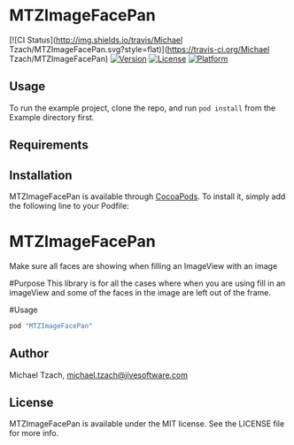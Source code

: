 # MTZImageFacePan

[![CI Status](http://img.shields.io/travis/Michael Tzach/MTZImageFacePan.svg?style=flat)](https://travis-ci.org/Michael Tzach/MTZImageFacePan)
[![Version](https://img.shields.io/cocoapods/v/MTZImageFacePan.svg?style=flat)](http://cocoapods.org/pods/MTZImageFacePan)
[![License](https://img.shields.io/cocoapods/l/MTZImageFacePan.svg?style=flat)](http://cocoapods.org/pods/MTZImageFacePan)
[![Platform](https://img.shields.io/cocoapods/p/MTZImageFacePan.svg?style=flat)](http://cocoapods.org/pods/MTZImageFacePan)

## Usage

To run the example project, clone the repo, and run `pod install` from the Example directory first.

## Requirements

## Installation

MTZImageFacePan is available through [CocoaPods](http://cocoapods.org). To install
it, simply add the following line to your Podfile:

# MTZImageFacePan
Make sure all faces are showing when filling an ImageView with an image

#Purpose
This library is for all the cases where when you are using fill in an imageView and some of the faces in the image are left out of the frame.

#Usage


```ruby
pod "MTZImageFacePan"
```

## Author

Michael Tzach, michael.tzach@jivesoftware.com

## License

MTZImageFacePan is available under the MIT license. See the LICENSE file for more info.
